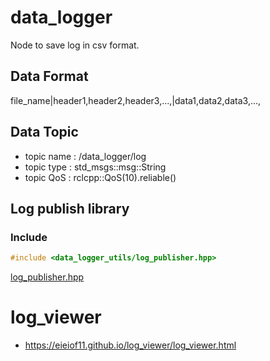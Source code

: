 # data_logger

Node to save log in csv format.

## Data Format

file_name|header1,header2,header3,...,|data1,data2,data3,...,

## Data Topic
- topic name : /data_logger/log
- topic type : std_msgs::msg::String
- topic QoS : rclcpp::QoS(10).reliable()

## Log publish library
### Include
```C++
#include <data_logger_utils/log_publisher.hpp>
```
[log_publisher.hpp](https://github.com/eieioF11/data_logger/blob/main/include/data_logger_utils/log_publisher.hpp)

# log_viewer
- https://eieiof11.github.io/log_viewer/log_viewer.html
